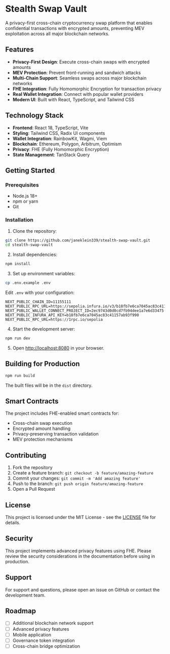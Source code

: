 # Stealth Swap Vault

A privacy-first cross-chain cryptocurrency swap platform that enables confidential transactions with encrypted amounts, preventing MEV exploitation across all major blockchain networks.

## Features

- **Privacy-First Design**: Execute cross-chain swaps with encrypted amounts
- **MEV Protection**: Prevent front-running and sandwich attacks
- **Multi-Chain Support**: Seamless swaps across major blockchain networks
- **FHE Integration**: Fully Homomorphic Encryption for transaction privacy
- **Real Wallet Integration**: Connect with popular wallet providers
- **Modern UI**: Built with React, TypeScript, and Tailwind CSS

## Technology Stack

- **Frontend**: React 18, TypeScript, Vite
- **Styling**: Tailwind CSS, Radix UI components
- **Wallet Integration**: RainbowKit, Wagmi, Viem
- **Blockchain**: Ethereum, Polygon, Arbitrum, Optimism
- **Privacy**: FHE (Fully Homomorphic Encryption)
- **State Management**: TanStack Query

## Getting Started

### Prerequisites

- Node.js 18+ 
- npm or yarn
- Git

### Installation

1. Clone the repository:
```bash
git clone https://github.com/janeklein339/stealth-swap-vault.git
cd stealth-swap-vault
```

2. Install dependencies:
```bash
npm install
```

3. Set up environment variables:
```bash
cp .env.example .env
```

Edit `.env` with your configuration:
```
NEXT_PUBLIC_CHAIN_ID=11155111
NEXT_PUBLIC_RPC_URL=https://sepolia.infura.io/v3/b18fb7e6ca7045ac83c41157ab93f990
NEXT_PUBLIC_WALLET_CONNECT_PROJECT_ID=2ec9743d0d0cd7fb94dee1a7e6d33475
NEXT_PUBLIC_INFURA_API_KEY=b18fb7e6ca7045ac83c41157ab93f990
NEXT_PUBLIC_RPC_URL=https://1rpc.io/sepolia
```

4. Start the development server:
```bash
npm run dev
```

5. Open [http://localhost:8080](http://localhost:8080) in your browser.

## Building for Production

```bash
npm run build
```

The built files will be in the `dist` directory.

## Smart Contracts

The project includes FHE-enabled smart contracts for:
- Cross-chain swap execution
- Encrypted amount handling
- Privacy-preserving transaction validation
- MEV protection mechanisms

## Contributing

1. Fork the repository
2. Create a feature branch: `git checkout -b feature/amazing-feature`
3. Commit your changes: `git commit -m 'Add amazing feature'`
4. Push to the branch: `git push origin feature/amazing-feature`
5. Open a Pull Request

## License

This project is licensed under the MIT License - see the [LICENSE](LICENSE) file for details.

## Security

This project implements advanced privacy features using FHE. Please review the security considerations in the documentation before using in production.

## Support

For support and questions, please open an issue on GitHub or contact the development team.

## Roadmap

- [ ] Additional blockchain network support
- [ ] Advanced privacy features
- [ ] Mobile application
- [ ] Governance token integration
- [ ] Cross-chain bridge optimization
